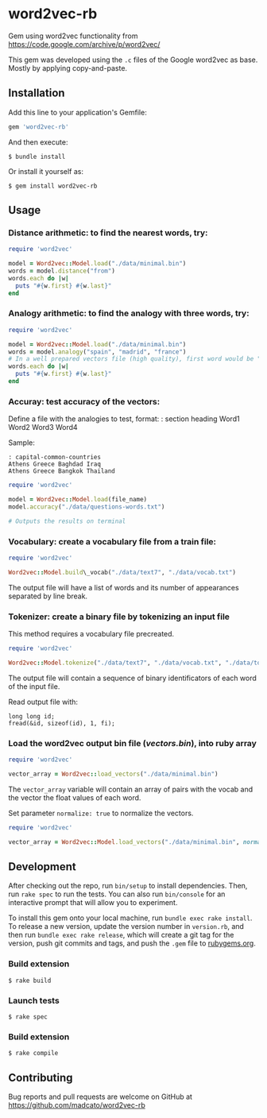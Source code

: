 # word2vec-rb

Gem using word2vec functionality from https://code.google.com/archive/p/word2vec/

This gem was developed using the `.c` files of the Google word2vec as base. Mostly by applying copy-and-paste.

## Installation

Add this line to your application's Gemfile:

```ruby
gem 'word2vec-rb'
```

And then execute:

    $ bundle install

Or install it yourself as:

    $ gem install word2vec-rb

## Usage

### Distance arithmetic: to find the nearest words, try:

```ruby
require 'word2vec'

model = Word2vec::Model.load("./data/minimal.bin")
words = model.distance("from")
words.each do |w| 
  puts "#{w.first} #{w.last}"
end
```

### Analogy arithmetic: to find the analogy with three words, try:

```ruby
require 'word2vec'

model = Word2vec::Model.load("./data/minimal.bin")
words = model.analogy("spain", "madrid", "france")
# In a well prepared vectors file (high quality), first word would be "Paris"
words.each do |w| 
  puts "#{w.first} #{w.last}"
end
```

### Accuray: test accuracy of the vectors:

Define a file with the analogies to test, format:
: section heading
Word1 Word2 Word3 Word4

Sample:

    : capital-common-countries
    Athens Greece Baghdad Iraq
    Athens Greece Bangkok Thailand

```ruby
require 'word2vec'

model = Word2vec::Model.load(file_name)
model.accuracy("./data/questions-words.txt")

# Outputs the results on terminal
```

### Vocabulary: create a vocabulary file from a train file:

```ruby
require 'word2vec'

Word2vec::Model.build\_vocab("./data/text7", "./data/vocab.txt")
```

The output file will have a list of words and its number of appearances separated by line break.

### Tokenizer: create a binary file by tokenizing an input file

This method requires a vocabulary file precreated.

```ruby
require 'word2vec'

Word2vec::Model.tokenize("./data/text7", "./data/vocab.txt", "./data/tokenized.bin")
```

The output file will contain a sequence of binary identificators of each word of the input file.

Read output file with:

    long long id;
    fread(&id, sizeof(id), 1, fi);

### Load the **word2vec** output bin file (*vectors.bin*), into ruby array

```ruby
require 'word2vec'

vector_array = Word2vec::load_vectors("./data/minimal.bin")
```

The `vector_array` variable will contain an array of pairs with the vocab and the vector the float values of each word.

Set parameter `normalize: true` to normalize the vectors.

```ruby
require 'word2vec'

vector_array = Word2vec::Model.load_vectors("./data/minimal.bin", normalize: true)
```

## Development

After checking out the repo, run `bin/setup` to install dependencies. Then, run `rake spec` to run the tests. You can also run `bin/console` for an interactive prompt that will allow you to experiment.

To install this gem onto your local machine, run `bundle exec rake install`. To release a new version, update the version number in `version.rb`, and then run `bundle exec rake release`, which will create a git tag for the version, push git commits and tags, and push the `.gem` file to [rubygems.org](https://rubygems.org).

### Build extension 

    $ rake build

### Launch tests

    $ rake spec

### Build extension 

    $ rake compile

## Contributing

Bug reports and pull requests are welcome on GitHub at https://github.com/madcato/word2vec-rb
